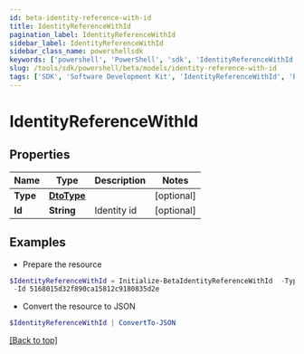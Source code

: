 ```yaml
---
id: beta-identity-reference-with-id
title: IdentityReferenceWithId
pagination_label: IdentityReferenceWithId
sidebar_label: IdentityReferenceWithId
sidebar_class_name: powershellsdk
keywords: ['powershell', 'PowerShell', 'sdk', 'IdentityReferenceWithId', 'BetaIdentityReferenceWithId'] 
slug: /tools/sdk/powershell/beta/models/identity-reference-with-id
tags: ['SDK', 'Software Development Kit', 'IdentityReferenceWithId', 'BetaIdentityReferenceWithId']
---
```



# IdentityReferenceWithId

## Properties

Name | Type | Description | Notes
------------ | ------------- | ------------- | -------------
**Type** | [**DtoType**](dto-type) |  | [optional] 
**Id** | **String** | Identity id | [optional] 

## Examples

- Prepare the resource
```powershell
$IdentityReferenceWithId = Initialize-BetaIdentityReferenceWithId  -Type null `
 -Id 5168015d32f890ca15812c9180835d2e
```

- Convert the resource to JSON
```powershell
$IdentityReferenceWithId | ConvertTo-JSON
```


[[Back to top]](#) 

